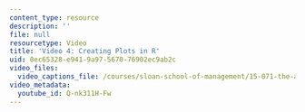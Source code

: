 ```yaml
---
content_type: resource
description: ''
file: null
resourcetype: Video
title: 'Video 4: Creating Plots in R'
uid: 0ec65328-e941-9a97-5670-76902ec9ab2c
video_files:
  video_captions_file: /courses/sloan-school-of-management/15-071-the-analytics-edge-spring-2017/an-introduction-to-analytics/understanding-food-nutritional-education-with-data-recitation/video-4-creating-plots-in-r/video-4-creating-plots-in-r-0/ozQJncmJYk.vtt
video_metadata:
  youtube_id: Q-nk311H-Fw
---
```

